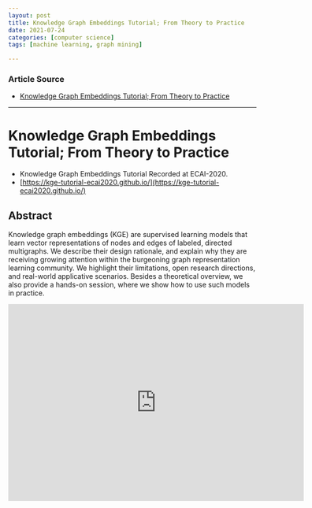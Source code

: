 ```yaml
---
layout: post
title: Knowledge Graph Embeddings Tutorial; From Theory to Practice
date: 2021-07-24
categories: [computer science]
tags: [machine learning, graph mining]

---
```


### Article Source

* [Knowledge Graph Embeddings Tutorial; From Theory to Practice](https://www.youtube.com/watch?v=gX_KHaU8ChI)


---


# Knowledge Graph Embeddings Tutorial; From Theory to Practice

* Knowledge Graph Embeddings Tutorial Recorded at ECAI-2020. 
* [https://kge-tutorial-ecai2020.github.io/](https://kge-tutorial-ecai2020.github.io/)

## Abstract

Knowledge graph embeddings (KGE) are supervised learning models that learn vector representations of nodes and edges of labeled, directed multigraphs. We describe their design rationale, and explain why they are receiving growing attention within the burgeoning graph representation learning community. We highlight their limitations, open research directions, and real-world applicative scenarios. Besides a theoretical overview, we also provide a hands-on session, where we show how to use such models in practice.

<iframe width="600" height="400" src="https://www.youtube.com/embed/gX_KHaU8ChI" title="YouTube video player" frameborder="0" allow="accelerometer; autoplay; clipboard-write; encrypted-media; gyroscope; picture-in-picture" allowfullscreen></iframe>

